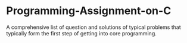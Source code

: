 # Programming-Assignment-on-C
A comprehensive list of question and solutions of typical problems that typically form the first step of getting into core programming.
